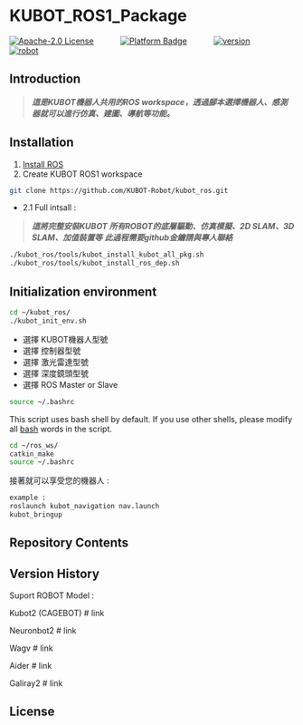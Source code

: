 # KUBOT_ROS1_Package 

[![Apache-2.0 License](https://img.shields.io/badge/license-Apache2.0-purple)](http://www.shayangye.com/)
&nbsp;&nbsp;&nbsp;&nbsp;&nbsp;&nbsp;&nbsp;&nbsp;&nbsp;&nbsp;
[![Platform Badge](https://img.shields.io/badge/platform-ROS_Melodic-blue.svg)](http://www.shayangye.com/)
&nbsp;&nbsp;&nbsp;&nbsp;&nbsp;&nbsp;&nbsp;&nbsp;&nbsp;&nbsp;
[![version](https://img.shields.io/badge/version-0.0.1-green)](http://www.shayangye.com/)
&nbsp;&nbsp;&nbsp;&nbsp;&nbsp;&nbsp;&nbsp;&nbsp;&nbsp;&nbsp;
[![robot](https://img.shields.io/badge/robot-KUBOT-orange)](http://www.shayangye.com/)
&nbsp;&nbsp;&nbsp;&nbsp;&nbsp;&nbsp;&nbsp;&nbsp;&nbsp;&nbsp;

## Introduction
> ***這是KUBOT機器人共用的ROS workspace，透過腳本選擇機器人、感測器就可以進行仿真、建圖、導航等功能。***


## Installation 

1. [Install ROS](http://wiki.ros.org/ROS/Installation)
2. Create KUBOT  ROS1 workspace 

```sh
git clone https://github.com/KUBOT-Robot/kubot_ros.git
``` 

 - 2.1 Full intsall :
> ***這將完整安裝KUBOT 所有ROBOT的底層驅動、仿真模擬、2D SLAM、3D SLAM、加值裝置等***
> ***此過程需要github金鑰請與專人聯絡***

```sh
./kubot_ros/tools/kubot_install_kubot_all_pkg.sh
./kubot_ros/tools/kubot_install_ros_dep.sh
```


## Initialization environment

```sh
cd ~/kubot_ros/
./kubot_init_env.sh
```

 - 選擇 KUBOT機器人型號
 - 選擇 控制器型號
 - 選擇 激光雷達型號
 - 選擇 深度鏡頭型號
 - 選擇 ROS Master or Slave

```sh
source ~/.bashrc
```

This script uses bash shell by default. If you use other shells, please modify all  [bash]() words in the script.

```sh
cd ~/ros_ws/
catkin_make
source ~/.bashrc
```
接著就可以享受您的機器人 : 
```sh
example : 
roslaunch kubot_navigation nav.launch
kubot_bringup
```

## Repository Contents

## Version History

Suport ROBOT Model : 

Kubot2 (CAGEBOT) # link

Neuronbot2 # link

Wagv # link

Aider # link

Galiray2 # link

## License

